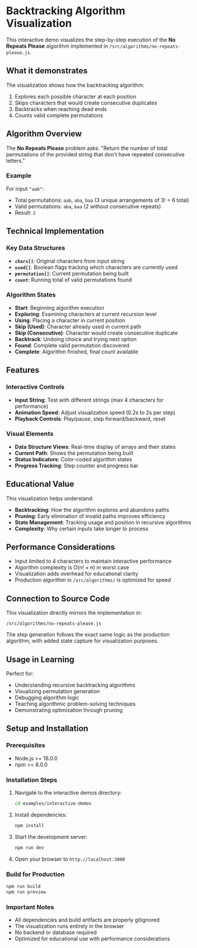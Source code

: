 # Backtracking Algorithm Visualization

This interactive demo visualizes the step-by-step execution of the **No Repeats
Please** algorithm implemented in `/src/algorithms/no-repeats-please.js`.

## What it demonstrates

The visualization shows how the backtracking algorithm:

1. Explores each possible character at each position
2. Skips characters that would create consecutive duplicates
3. Backtracks when reaching dead ends
4. Counts valid complete permutations

## Algorithm Overview

The **No Repeats Please** problem asks: "Return the number of total permutations
of the provided string that don't have repeated consecutive letters."

### Example

For input `"aab"`:

- Total permutations: `aab`, `aba`, `baa` (3 unique arrangements of 3! = 6
  total)
- Valid permutations: `aba`, `baa` (2 without consecutive repeats)
- Result: `2`

## Technical Implementation

### Key Data Structures

- **`chars[]`**: Original characters from input string
- **`used[]`**: Boolean flags tracking which characters are currently used
- **`permutation[]`**: Current permutation being built
- **`count`**: Running total of valid permutations found

### Algorithm States

- **Start**: Beginning algorithm execution
- **Exploring**: Examining characters at current recursion level
- **Using**: Placing a character in current position
- **Skip (Used)**: Character already used in current path
- **Skip (Consecutive)**: Character would create consecutive duplicate
- **Backtrack**: Undoing choice and trying next option
- **Found**: Complete valid permutation discovered
- **Complete**: Algorithm finished, final count available

## Features

### Interactive Controls

- **Input String**: Test with different strings (max 4 characters for
  performance)
- **Animation Speed**: Adjust visualization speed (0.2s to 2s per step)
- **Playback Controls**: Play/pause, step forward/backward, reset

### Visual Elements

- **Data Structure Views**: Real-time display of arrays and their states
- **Current Path**: Shows the permutation being built
- **Status Indicators**: Color-coded algorithm states
- **Progress Tracking**: Step counter and progress bar

## Educational Value

This visualization helps understand:

- **Backtracking**: How the algorithm explores and abandons paths
- **Pruning**: Early elimination of invalid paths improves efficiency
- **State Management**: Tracking usage and position in recursive algorithms
- **Complexity**: Why certain inputs take longer to process

## Performance Considerations

- Input limited to 4 characters to maintain interactive performance
- Algorithm complexity is O(n! × n) in worst case
- Visualization adds overhead for educational clarity
- Production algorithm in `/src/algorithms/` is optimized for speed

## Connection to Source Code

This visualization directly mirrors the implementation in:

```
/src/algorithms/no-repeats-please.js
```

The step generation follows the exact same logic as the production algorithm,
with added state capture for visualization purposes.

## Usage in Learning

Perfect for:

- Understanding recursive backtracking algorithms
- Visualizing permutation generation
- Debugging algorithm logic
- Teaching algorithmic problem-solving techniques
- Demonstrating optimization through pruning

## Setup and Installation

### Prerequisites

- Node.js >= 18.0.0
- npm >= 8.0.0

### Installation Steps

1. Navigate to the interactive demos directory:

   ```bash
   cd examples/interactive-demos
   ```

2. Install dependencies:

   ```bash
   npm install
   ```

3. Start the development server:

   ```bash
   npm run dev
   ```

4. Open your browser to `http://localhost:3000`

### Build for Production

```bash
npm run build
npm run preview
```

### Important Notes

- All dependencies and build artifacts are properly gitignored
- The visualization runs entirely in the browser
- No backend or database required
- Optimized for educational use with performance considerations
